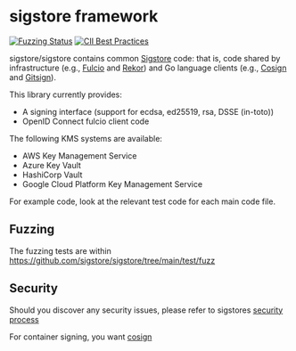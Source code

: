 # sigstore framework
[![Fuzzing Status](https://oss-fuzz-build-logs.storage.googleapis.com/badges/sigstore.svg)](https://bugs.chromium.org/p/oss-fuzz/issues/list?sort=-opened&can=1&q=proj:sigstore) [![CII Best Practices](https://bestpractices.coreinfrastructure.org/projects/5716/badge)](https://bestpractices.coreinfrastructure.org/projects/5716)

sigstore/sigstore contains common [Sigstore](https://www.sigstore.dev/) code: that is, code shared by infrastructure (e.g., [Fulcio](https://github.com/sigstore/fulcio) and [Rekor](https://github.com/sigstore/rekor)) and Go language clients (e.g., [Cosign](https://github.com/sigstore/cosign) and [Gitsign](https://github.com/sigstore/gitsign)).

This library currently provides:

* A signing interface (support for ecdsa, ed25519, rsa, DSSE (in-toto))
* OpenID Connect fulcio client code

The following KMS systems are available:
* AWS Key Management Service
* Azure Key Vault
* HashiCorp Vault
* Google Cloud Platform Key Management Service

For example code, look at the relevant test code for each main code file.

## Fuzzing
The fuzzing tests are within https://github.com/sigstore/sigstore/tree/main/test/fuzz

## Security

Should you discover any security issues, please refer to sigstores [security
process](https://github.com/sigstore/.github/blob/main/SECURITY.md)

For container signing, you want [cosign](https://github.com/sigstore/cosign)

